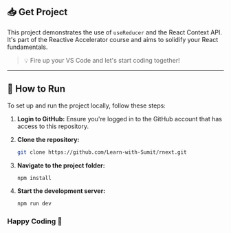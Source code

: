 ## 📥 Get Project

This project demonstrates the use of `useReducer` and the React Context API. It's part of the Reactive Accelerator course and aims to solidify your React fundamentals.

> 💡 Fire up your VS Code and let's start coding together!

---

## 🚀 How to Run

To set up and run the project locally, follow these steps:

1. **Login to GitHub:** Ensure you're logged in to the GitHub account that has access to this repository.
2. **Clone the repository:**
   ```bash
   git clone https://github.com/Learn-with-Sumit/rnext.git
   ```
3. **Navigate to the project folder:**

    ```bash
    npm install
    ```
4. **Start the development server:**

    ```bash
    npm run dev
    ```

### **Happy Coding 🚀**